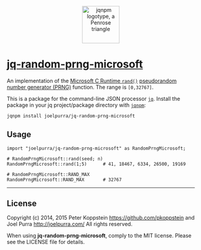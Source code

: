 <p align="center">
  <a href="https://github.com/joelpurra/jqnpm"><img src="https://rawgit.com/joelpurra/jqnpm/master/resources/logotype/penrose-triangle.svg" alt="jqnpm logotype, a Penrose triangle" width="100" border="0" /></a>
</p>

# [jq-random-prng-microsoft](https://github.com/joelpurra/jq-random-prng-microsoft)

An implementation of the [Microsoft C Runtime `rand()`](http://rosettacode.org/wiki/Linear_congruential_generator) [pseudorandom number generator (PRNG)](https://en.wikipedia.org/wiki/Pseudorandom_number_generator) function. The range is `[0,32767]`.

This is a package for the command-line JSON processor [`jq`](https://stedolan.github.io/jq/). Install the package in your jq project/package directory with [`jqnpm`](https://github.com/joelpurra/jqnpm):

```bash
jqnpm install joelpurra/jq-random-prng-microsoft
```



## Usage


```jq
import "joelpurra/jq-random-prng-microsoft" as RandomPrngMicrosoft;

# RandomPrngMicrosoft::rand(seed; n)
RandomPrngMicrosoft::rand(1;5)		# 41, 18467, 6334, 26500, 19169

# RandomPrngMicrosoft::RAND_MAX
RandomPrngMicrosoft::RAND_MAX		# 32767
```



---

## License
Copyright (c) 2014, 2015 Peter Koppstein <https://github.com/pkoppstein> and Joel Purra <http://joelpurra.com/>
All rights reserved.

When using **jq-random-prng-microsoft**, comply to the MIT license. Please see the LICENSE file for details.
